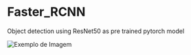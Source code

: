 # Faster_RCNN

Object detection using ResNet50 as pre trained pytorch model

![Exemplo de Imagem](https://github.com/rodrigorochag/Object_detection_Faster_RCNN/raw/main/example_image.png)
